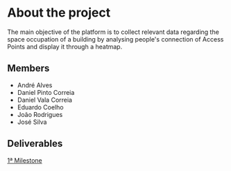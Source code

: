 # About the project
The main objective of the platform is to collect relevant data regarding the space occupation of a building by analysing people's connection of Access Points and display it through a heatmap.

## Members
* André Alves
* Daniel Pinto Correia
* Daniel Vala Correia
* Eduardo Coelho
* João Rodrigues
* José Silva

## Deliverables
[1ª Milestone](https://drive.google.com/drive/folders/1ui5JUDKvUQzvemhmkXPYmUQ11mHcvJb5?usp=sharing)
